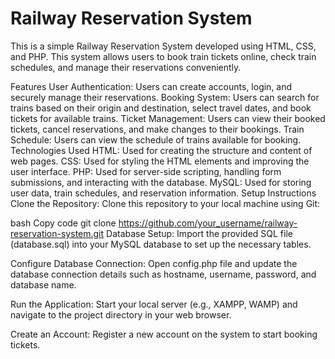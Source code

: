# Railway Reservation System
This is a simple Railway Reservation System developed using HTML, CSS, and PHP. This system allows users to book train tickets online, check train schedules, and manage their reservations conveniently.

Features
User Authentication: Users can create accounts, login, and securely manage their reservations.
Booking System: Users can search for trains based on their origin and destination, select travel dates, and book tickets for available trains.
Ticket Management: Users can view their booked tickets, cancel reservations, and make changes to their bookings.
Train Schedule: Users can view the schedule of trains available for booking.
Technologies Used
HTML: Used for creating the structure and content of web pages.
CSS: Used for styling the HTML elements and improving the user interface.
PHP: Used for server-side scripting, handling form submissions, and interacting with the database.
MySQL: Used for storing user data, train schedules, and reservation information.
Setup Instructions
Clone the Repository: Clone this repository to your local machine using Git:

bash
Copy code
git clone https://github.com/your_username/railway-reservation-system.git
Database Setup: Import the provided SQL file (database.sql) into your MySQL database to set up the necessary tables.

Configure Database Connection: Open config.php file and update the database connection details such as hostname, username, password, and database name.

Run the Application: Start your local server (e.g., XAMPP, WAMP) and navigate to the project directory in your web browser.

Create an Account: Register a new account on the system to start booking tickets.
